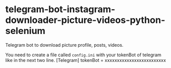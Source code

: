 # telegram-bot-instagram-downloader-picture-videos-python-selenium
Telegram bot to download picture profile, posts, videos.


You need to create a file called `config.ini` with your tokenBot of telegram like in the next two line.
[Telegram]
tokenBot = xxxxxxxxxxxxxxxxxxxxxxxxx
